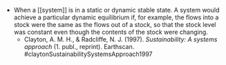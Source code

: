 - When a [[system]] is in a static or dynamic stable state. A system would achieve a particular dynamic equilibrium if, for example, the flows into a stock were the same as the flows out of a stock, so that the stock level was constant even though the contents of the stock were changing.
	- Clayton, A. M. H., & Radcliffe, N. J. (1997). _Sustainability: A systems approach_ (1. publ., reprint). Earthscan. #claytonSustainabilitySystemsApproach1997